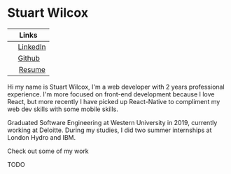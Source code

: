 # Stuart Wilcox

| Links |
|-------|
  <image src="https://static-exp1.licdn.com/sc/h/eahiplrwoq61f4uan012ia17i" height="12" width="12"/> [LinkedIn](https://www.linkedin.com/in/stuart-wilcox-3b8877130/) |
| <image src="https://github.githubassets.com/favicons/favicon.svg" height="12" width="12"/> [Github](https://github.com/Stuart-Wilcox/) |
| <image src="https://fonts.gstatic.com/s/i/materialicons/contact_page/v1/24px.svg" height="14" width="14"> [Resume](http://todo) | 

Hi my name is Stuart Wilcox, I'm a web developer with 2 years professional experience. I'm more focused on front-end development because I love React, but more recently I have picked up React-Native to compliment my web dev skills with some mobile skills.

Graduated Software Engineering at Western University in 2019, currently working at Deloitte. During my studies, I did two summer internships at London Hydro and IBM.
  
Check out some of my work

 TODO
